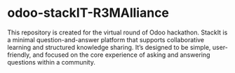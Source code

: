 # odoo-stackIT-R3MAlliance
This repository is created for the virtual round of Odoo hackathon.
StackIt is a minimal question-and-answer platform that supports collaborative learning and structured knowledge sharing. It’s designed to be simple, user-friendly, and focused on the core experience of asking and answering questions within a community.
